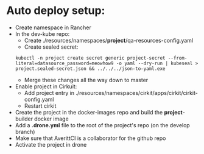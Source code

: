 # Auto deploy setup:
- Create namespace in Rancher
- In the dev-kube repo:
    - Create ./resources/namespaces/**project**/qa-resources-config.yaml
    - Create sealed secret:
    ```
    kubectl -n project create secret generic project-secret --from-literal=datasource_password=meowhow9 -o yaml --dry-run | kubeseal > project.sealed-secret.json && ../../../json-to-yaml.exe
    ```
    - Merge these changes all the way down to master
- Enable project in Cirkuit:
    - Add project entry in ./resources/namespaces/cirkit/apps/cirkit/cirkit-config.yaml
    - Restart cirkit
- Create the project in the docker-images repo and build the **project**-builder docker image
- Add a **.drone.yml** file to the root of the project's repo (on the develop branch)
- Make sure that AverittCI is a collaborator for the github repo
- Activate the project in drone
